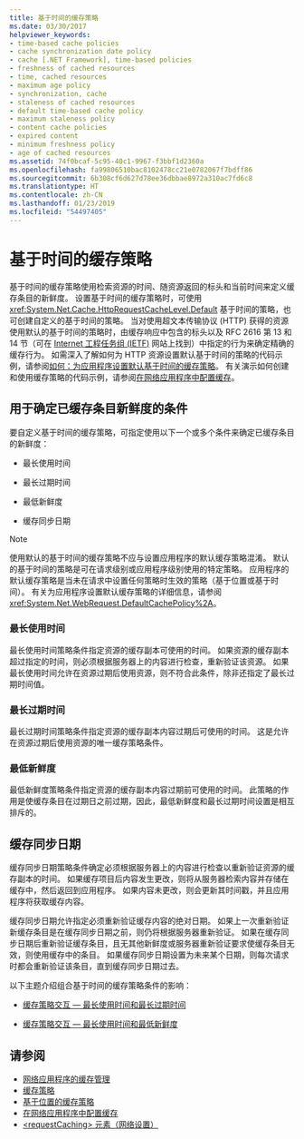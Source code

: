 ```yaml
---
title: 基于时间的缓存策略
ms.date: 03/30/2017
helpviewer_keywords:
- time-based cache policies
- cache synchronization date policy
- cache [.NET Framework], time-based policies
- freshness of cached resources
- time, cached resources
- maximum age policy
- synchronization, cache
- staleness of cached resources
- default time-based cache policy
- maximum staleness policy
- content cache policies
- expired content
- minimum freshness policy
- age of cached resources
ms.assetid: 74f0bcaf-5c95-40c1-9967-f3bbf1d2360a
ms.openlocfilehash: fa99806510bac8102478cc21e0782067f7bdff86
ms.sourcegitcommit: 6b308cf6d627d78ee36dbbae8972a310ac7fd6c8
ms.translationtype: HT
ms.contentlocale: zh-CN
ms.lasthandoff: 01/23/2019
ms.locfileid: "54497405"
---
```

# <a name="time-based-cache-policies"></a>基于时间的缓存策略
基于时间的缓存策略使用检索资源的时间、随资源返回的标头和当前时间来定义缓存条目的新鲜度。 设置基于时间的缓存策略时，可使用 <xref:System.Net.Cache.HttpRequestCacheLevel.Default> 基于时间的策略，也可创建自定义的基于时间的策略。 当对使用超文本传输协议 (HTTP) 获得的资源使用默认的基于时间的策略时，由缓存响应中包含的标头以及 RFC 2616 第 13 和 14 节（可在 [Internet 工程任务组 (IETF)](https://www.ietf.org/) 网站上找到）中指定的行为来确定精确的缓存行为。 如需深入了解如何为 HTTP 资源设置默认基于时间的策略的代码示例，请参阅[如何：为应用程序设置默认基于时间的缓存策略](../../../docs/framework/network-programming/how-to-set-the-default-time-based-cache-policy-for-an-application.md)。 有关演示如何创建和使用缓存策略的代码示例，请参阅[在网络应用程序中配置缓存](../../../docs/framework/network-programming/configuring-caching-in-network-applications.md)。  
  
## <a name="criteria-to-determine-freshness-of-cached-entries"></a>用于确定已缓存条目新鲜度的条件  
 要自定义基于时间的缓存策略，可指定使用以下一个或多个条件来确定已缓存条目的新鲜度：  
  
-   最长使用时间  
  
-   最长过期时间  
  
-   最低新鲜度  
  
-   缓存同步日期  
  
> [!NOTE]
>  使用默认的基于时间的缓存策略不应与设置应用程序的默认缓存策略混淆。 默认的基于时间的策略是可在请求级别或应用程序级别使用的特定策略。 应用程序的默认缓存策略是当未在请求中设置任何策略时生效的策略（基于位置或基于时间）。 有关为应用程序设置默认缓存策略的详细信息，请参阅 <xref:System.Net.WebRequest.DefaultCachePolicy%2A>。  
  
### <a name="maximum-age"></a>最长使用时间  
 最长使用时间策略条件指定资源的缓存副本可使用的时间。 如果资源的缓存副本超过指定的时间，则必须根据服务器上的内容进行检查，重新验证该资源。 如果最长使用时间允许在资源过期后使用资源，则不符合此条件，除非还指定了最长过期时间值。  
  
### <a name="maximum-staleness"></a>最长过期时间  
 最长过期时间策略条件指定资源的缓存副本内容过期后可使用的时间。 这是允许在资源过期后使用资源的唯一缓存策略条件。  
  
### <a name="minimum-freshness"></a>最低新鲜度  
 最低新鲜度策略条件指定资源的缓存副本内容过期前可使用的时间。 此策略的作用是使缓存条目在过期日之前过期，因此，最低新鲜度和最长过期时间设置是相互排斥的。  
  
## <a name="cache-synchronization-date"></a>缓存同步日期  
 缓存同步日期策略条件确定必须根据服务器上的内容进行检查以重新验证资源的缓存副本的时间。 如果缓存项目后内容发生更改，则将从服务器检索内容并存储在缓存中，然后返回到应用程序。 如果内容未更改，则会更新其时间戳，并且应用程序将获取缓存内容。  
  
 缓存同步日期允许指定必须重新验证缓存内容的绝对日期。 如果上一次重新验证新缓存条目是在缓存同步日期之前，则仍将根据服务器重新验证。 如果在缓存同步日期后重新验证缓存条目，且无其他新鲜度或服务器重新验证要求使缓存条目无效，则使用缓存中的条目。 如果缓存同步日期设置为未来某个日期，则每次请求时都会重新验证该条目，直到缓存同步日期过去。  
  
 以下主题介绍组合基于时间的缓存策略条件的影响：  
  
-   [缓存策略交互 — 最长使用时间和最长过期时间](../../../docs/framework/network-programming/cache-policy-interaction-maximum-age-and-maximum-staleness.md)  
  
-   [缓存策略交互 — 最长使用时间和最低新鲜度](../../../docs/framework/network-programming/cache-policy-interaction-maximum-age-and-minimum-freshness.md)  
  
## <a name="see-also"></a>请参阅
- [网络应用程序的缓存管理](../../../docs/framework/network-programming/cache-management-for-network-applications.md)
- [缓存策略](../../../docs/framework/network-programming/cache-policy.md)
- [基于位置的缓存策略](../../../docs/framework/network-programming/location-based-cache-policies.md)
- [在网络应用程序中配置缓存](../../../docs/framework/network-programming/configuring-caching-in-network-applications.md)
- [\<requestCaching> 元素（网络设置）](../../../docs/framework/configure-apps/file-schema/network/requestcaching-element-network-settings.md)
